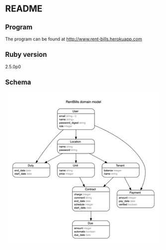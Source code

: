 # README

## Program

The program can be found at http://www.rent-bills.herokuapp.com

## Ruby version

2.5.0p0

## Schema

![ERD](erd.png)

